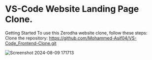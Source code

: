 # VS-Code Website Landing Page Clone.
 Getting Started To use this Zerodha website clone, follow these steps: Clone the repository: https://github.com/Mohammed-Asif04/VS-Code_Frontend-Clone.git
 
 ![Screenshot 2024-08-09 171713](https://github.com/user-attachments/assets/fac94f04-f1a0-4752-abf5-777c0abdcaea)
